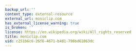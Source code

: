 ```yaml
---
backup_url: ''
content_type: external-resource
external_url: moniclip.com
has_external_license_warning: true
is_broken: ''
license: https://en.wikipedia.org/wiki/All_rights_reserved
title: moniclip.com
uid: c251b6c6-26f6-4671-b481-796bd61863dc
---
```

